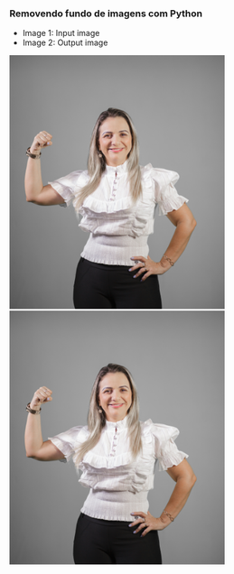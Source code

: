 ### Removendo fundo de imagens com Python 

- Image 1: Input image 
- Image 2: Output image 
  
<div class="row col-2">
  <img src="https://github.com/assuncaofelipe/Py-Remove-Background-Image/blob/main/img.jpg" height="450px" class="rounded float-start"/>
  <img src="https://github.com/assuncaofelipe/Py-Remove-Background-Image/blob/main/img.jpg" height="450px" class="rounded float-end"/>
</div>
